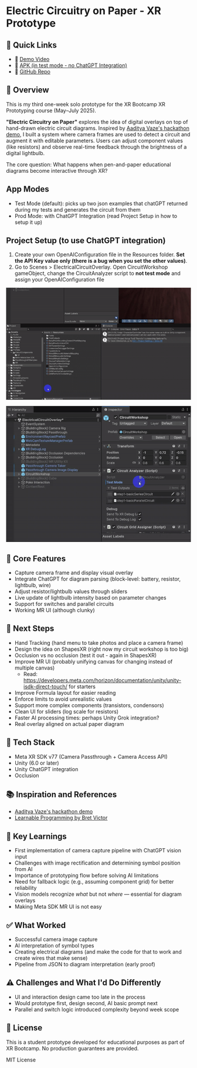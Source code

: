 # Electric Circuitry on Paper - XR Prototype

## 🔗 Quick Links
- 🎥 [Demo Video](https://drive.google.com/file/d/1aiGPg8qhQ4PnUGLBZeQa8bGaMMoHUgkI/view?usp=sharing)
- 📑 [APK (in test mode - no ChatGPT Integration)](https://drive.google.com/file/d/1CsbgUn9VQTUS14HMkUqLuYwGXlILZcuX/view?usp=sharing)
- 💾 [GitHub Repo](https://github.com/tiagomms/XRPrototyping-03-PaperDigitalOverlay)

## 🧠 Overview

This is my third one-week solo prototype for the XR Bootcamp XR Prototyping course (May–July 2025).

**"Electric Circuitry on Paper"** explores the idea of digital overlays on top of hand-drawn electric circuit diagrams. Inspired by [Aaditya Vaze's hackathon demo](https://www.linkedin.com/posts/aadityav_electronic-circuit-from-a-sketch-building-activity-7284585048605937665-_dhx), I built a system where camera frames are used to detect a circuit and augment it with editable parameters. Users can adjust component values (like resistors) and observe real-time feedback through the brightness of a digital lightbulb.

The core question: What happens when pen-and-paper educational diagrams become interactive through XR?

## App Modes
- Test Mode (default): picks up two json examples that chatGPT returned during my tests and generates the circuit from them
- Prod Mode: with ChatGPT Integration (read Project Setup in how to setup it up)

## Project Setup (to use ChatGPT integration)
1. Create your own OpenAIConfiguration file in the Resources folder. **Set the API Key value only (there is a bug when you set the other values)**.
2. Go to Scenes > ElectricalCircuitOverlay. Open CircuitWorkshop gameObject, change the CircuitAnalyzer script to **not test mode** and assign your OpenAIConfiguration file

![How to create OpenAIConfiguration file](./Images/SetupOpenAIConfigurationResources.gif)

![Activate ChatGPT integration in scene](./Images/CircuitWorkshopSetup.gif)

## 🔧 Core Features

- Capture camera frame and display visual overlay
- Integrate ChatGPT for diagram parsing (block-level: battery, resistor, lightbulb, wire)
- Adjust resistor/lightbulb values through sliders
- Live update of lightbulb intensity based on parameter changes
- Support for switches and parallel circuits
- Working MR UI (although clunky)

## 🌟 Next Steps
- Hand Tracking (hand menu to take photos and place a camera frame)
- Design the idea on ShapesXR (right now my circuit workshop is too big)
- Occlusion vs no occlusion (test it out - again in ShapesXR)
- Improve MR UI (probably unifying canvas for changing instead of multiple canvas)
  - Read: https://developers.meta.com/horizon/documentation/unity/unity-isdk-direct-touch/ for starters
- Improve Formula layout for easier reading
- Enforce limits to avoid unrealistic values
- Support more complex components (transistors, condensors)
- Clean UI for sliders (log scale for resistors)
- Faster AI processing times: perhaps Unity Grok integration?
- Real overlay aligned on actual paper diagram

## 🧰 Tech Stack

- Meta XR SDK v77 (Camera Passthrough + Camera Access API)
- Unity (6.0 or later)
- Unity ChatGPT integration
- Occlusion

## 📚 Inspiration and References

- [Aaditya Vaze's hackathon demo](https://www.linkedin.com/posts/aadityav_electronic-circuit-from-a-sketch-building-activity-7284585048605937665-_dhx)
- [Learnable Programming by Bret Victor](https://worrydream.com/LearnableProgramming/)

## 🧪 Key Learnings

- First implementation of camera capture pipeline with ChatGPT vision input
- Challenges with image rectification and determining symbol position from AI
- Importance of prototyping flow before solving AI limitations
- Need for fallback logic (e.g., assuming component grid) for better reliability
- Vision models recognize *what* but not *where* — essential for diagram overlays
- Making Meta SDK MR UI is not easy

## ✅ What Worked

- Successful camera image capture
- AI interpretation of symbol types
- Creating electrical diagrams (and make the code for that to work and create wires that make sense)
- Pipeline from JSON to diagram interpretation (early proof)

## ⚠️ Challenges and What I'd Do Differently

- UI and interaction design came too late in the process
- Would prototype first, design second, AI basic prompt next
- Parallel and switch logic introduced complexity beyond week scope

## 🪪 License

This is a student prototype developed for educational purposes as part of XR Bootcamp. No production guarantees are provided.

MIT License